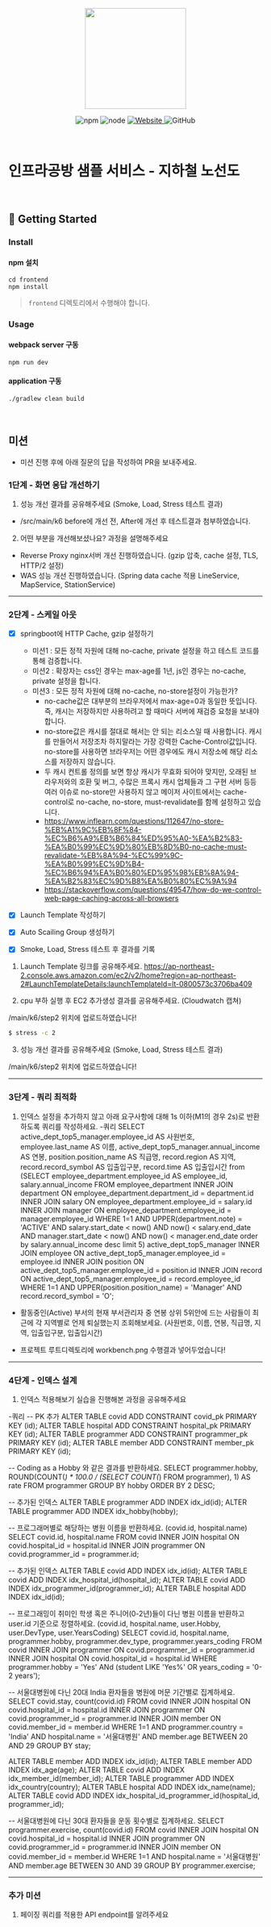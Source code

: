 <p align="center">
    <img width="200px;" src="https://raw.githubusercontent.com/woowacourse/atdd-subway-admin-frontend/master/images/main_logo.png"/>
</p>
<p align="center">
  <img alt="npm" src="https://img.shields.io/badge/npm-%3E%3D%205.5.0-blue">
  <img alt="node" src="https://img.shields.io/badge/node-%3E%3D%209.3.0-blue">
  <a href="https://edu.nextstep.camp/c/R89PYi5H" alt="nextstep atdd">
    <img alt="Website" src="https://img.shields.io/website?url=https%3A%2F%2Fedu.nextstep.camp%2Fc%2FR89PYi5H">
  </a>
  <img alt="GitHub" src="https://img.shields.io/github/license/next-step/atdd-subway-service">
</p>

<br>

# 인프라공방 샘플 서비스 - 지하철 노선도

<br>

## 🚀 Getting Started

### Install
#### npm 설치
```
cd frontend
npm install
```
> `frontend` 디렉토리에서 수행해야 합니다.

### Usage
#### webpack server 구동
```
npm run dev
```
#### application 구동
```
./gradlew clean build
```
<br>

## 미션

* 미션 진행 후에 아래 질문의 답을 작성하여 PR을 보내주세요.


### 1단계 - 화면 응답 개선하기
1. 성능 개선 결과를 공유해주세요 (Smoke, Load, Stress 테스트 결과)
  - /src/main/k6 before에 개선 전, After에 개선 후 테스트결과 첨부하였습니다.
  
2. 어떤 부분을 개선해보셨나요? 과정을 설명해주세요
  - Reverse Proxy nginx서버 개선 진행하였습니다. (gzip 압축, cache 설정, TLS, HTTP/2 설정)
  - WAS 성능 개선 진행하였습니다. (Spring data cache 적용 LineService, MapService, StationService)

---

### 2단계 - 스케일 아웃
 - [x] springboot에 HTTP Cache, gzip 설정하기
   - 미션1 : 모든 정적 자원에 대해 no-cache, private 설정을 하고 테스트 코드를 통해 검증합니다.
   - 미션2 : 확장자는 css인 경우는 max-age를 1년, js인 경우는 no-cache, private 설정을 합니다.
   - 미션3 : 모든 정적 자원에 대해 no-cache, no-store설정이 가능한가?
     - no-cache값은 대부분의 브라우저에서 max-age=0과 동일한 뜻입니다. 즉, 캐시는 저장하지만 사용하려고 할 때마다 서버에 재검증 요청을 보내야 합니다.
     - no-store값은 캐시를 절대로 해서는 안 되는 리소스일 때 사용합니다. 캐시를 만들어서 저장조차 하지말라는 가장 강력한 Cache-Control값입니다. no-store를 사용하면 브라우저는 어떤 경우에도 캐시 저장소에 해당 리소스를 저장하지 않습니다.
     - 두 캐시 컨트롤 정의를 보면 항상 캐시가 무효화 되어야 맞지만, 오래된 브라우저와의 호환 및 버그, 수많은 프록시 캐시 업체들과 그 구현 서버 등등 여러 이슈로 no-store만 사용하지 않고 메이저 사이트에서는 cache-control로 no-cache, no-store, must-revalidate를 함께 설정하고 있습니다.
     - https://www.inflearn.com/questions/112647/no-store-%EB%A1%9C%EB%8F%84-%EC%B6%A9%EB%B6%84%ED%95%A0-%EA%B2%83-%EA%B0%99%EC%9D%80%EB%8D%B0-no-cache-must-revalidate-%EB%8A%94-%EC%99%9C-%EA%B0%99%EC%9D%B4-%EC%B6%94%EA%B0%80%ED%95%98%EB%8A%94-%EA%B2%83%EC%9D%B8%EA%B0%80%EC%9A%94
     - https://stackoverflow.com/questions/49547/how-do-we-control-web-page-caching-across-all-browsers
    
 - [x] Launch Template 작성하기
 - [x] Auto Scailing Group 생성하기
 - [x] Smoke, Load, Stress 테스트 후 결과를 기록

1. Launch Template 링크를 공유해주세요.
https://ap-northeast-2.console.aws.amazon.com/ec2/v2/home?region=ap-northeast-2#LaunchTemplateDetails:launchTemplateId=lt-0800573c3706ba409

2. cpu 부하 실행 후 EC2 추가생성 결과를 공유해주세요. (Cloudwatch 캡쳐)

/main/k6/step2 위치에 업로드하였습니다!

```sh
$ stress -c 2
```

3. 성능 개선 결과를 공유해주세요 (Smoke, Load, Stress 테스트 결과)

/main/k6/step2 위치에 업로드하였습니다!

---

### 3단계 - 쿼리 최적화

1. 인덱스 설정을 추가하지 않고 아래 요구사항에 대해 1s 이하(M1의 경우 2s)로 반환하도록 쿼리를 작성하세요.
-쿼리
   SELECT
   active_dept_top5_manager.employee_id AS 사원번호,
   employee.last_name AS 이름,
   active_dept_top5_manager.annual_income AS 연봉,
   position.position_name AS 직급명,
   record.region AS 지역,
   record.record_symbol AS 입출입구분,
   record.time AS 입출입시간
   from
   (SELECT
   employee_department.employee_id AS employee_id,
   salary.annual_income
   FROM employee_department
   INNER JOIN department ON employee_department.department_id = department.id
   INNER JOIN salary ON employee_department.employee_id = salary.id
   INNER JOIN manager ON employee_department.employee_id = manager.employee_id
   WHERE 1=1
   AND UPPER(department.note) = 'ACTIVE'
   AND salary.start_date < now() AND now() < salary.end_date
   AND manager.start_date < now() AND now() < manager.end_date
   order by salary.annual_income desc limit 5) active_dept_top5_manager
   INNER JOIN employee ON active_dept_top5_manager.employee_id = employee.id
   INNER JOIN position ON active_dept_top5_manager.employee_id = position.id
   INNER JOIN record ON active_dept_top5_manager.employee_id = record.employee_id
   WHERE 1=1
   AND UPPER(position.position_name) = 'Manager'
   AND record.record_symbol = 'O';

- 활동중인(Active) 부서의 현재 부서관리자 중 연봉 상위 5위안에 드는 사람들이 최근에 각 지역별로 언제 퇴실했는지 조회해보세요. (사원번호, 이름, 연봉, 직급명, 지역, 입출입구분, 입출입시간)

- 프로젝트 루트디렉토리에 workbench.png 수행결과 넣어두었습니다!

---

### 4단계 - 인덱스 설계

1. 인덱스 적용해보기 실습을 진행해본 과정을 공유해주세요

-쿼리
-- PK 추가
ALTER TABLE covid ADD CONSTRAINT covid_pk PRIMARY KEY (id);
ALTER TABLE hospital ADD CONSTRAINT hospital_pk PRIMARY KEY (id);
ALTER TABLE programmer ADD CONSTRAINT programmer_pk PRIMARY KEY (id);
ALTER TABLE member ADD CONSTRAINT member_pk PRIMARY KEY (id);


-- Coding as a Hobby 와 같은 결과를 반환하세요.
SELECT
programmer.hobby,
ROUND(COUNT(*) * 100.0 / (SELECT COUNT(*) FROM programmer), 1) AS rate
FROM programmer
GROUP BY hobby
ORDER BY 2 DESC;

-- 추가된 인덱스
ALTER TABLE programmer ADD INDEX idx_id(id);
ALTER TABLE programmer ADD INDEX idx_hobby(hobby);

-- 프로그래머별로 해당하는 병원 이름을 반환하세요. (covid.id, hospital.name)
SELECT
covid.id,
hospital.name
FROM covid
INNER JOIN hospital ON covid.hospital_id = hospital.id
INNER JOIN programmer ON covid.programmer_id = programmer.id;

-- 추가된 인덱스
ALTER TABLE covid ADD INDEX idx_id(id);
ALTER TABLE covid ADD INDEX idx_hospital_id(hospital_id);
ALTER TABLE covid ADD INDEX idx_programmer_id(programmer_id);
ALTER TABLE hospital ADD INDEX idx_id(id);

-- 프로그래밍이 취미인 학생 혹은 주니어(0-2년)들이 다닌 병원 이름을 반환하고 user.id 기준으로 정렬하세요. (covid.id, hospital.name, user.Hobby, user.DevType, user.YearsCoding)
SELECT
covid.id,
hospital.name,
programmer.hobby,
programmer.dev_type,
programmer.years_coding
FROM covid
INNER JOIN programmer ON covid.programmer_id = programmer.id
INNER JOIN hospital ON covid.hospital_id = hospital.id
WHERE programmer.hobby = 'Yes'
ANd (student LIKE 'Yes%' OR years_coding = '0-2 years');


-- 서울대병원에 다닌 20대 India 환자들을 병원에 머문 기간별로 집계하세요.
SELECT
covid.stay,
count(covid.id)
FROM covid
INNER JOIN hospital ON covid.hospital_id = hospital.id
INNER JOIN programmer ON covid.programmer_id = programmer.id
INNER JOIN member ON covid.member_id = member.id
WHERE 1=1
AND programmer.country = 'India'
AND hospital.name = '서울대병원'
AND member.age BETWEEN 20 AND 29
GROUP BY stay;

ALTER TABLE member ADD INDEX idx_id(id);
ALTER TABLE member ADD INDEX idx_age(age);
ALTER TABLE covid ADD INDEX idx_member_id(member_id);
ALTER TABLE programmer ADD INDEX idx_country(country);
ALTER TABLE hospital ADD INDEX idx_name(name);
ALTER TABLE covid ADD INDEX idx_hospital_id_programmer_id(hospital_id, programmer_id);

-- 서울대병원에 다닌 30대 환자들을 운동 횟수별로 집계하세요.
SELECT
programmer.exercise,
count(covid.id)
FROM covid
INNER JOIN hospital ON covid.hospital_id = hospital.id
INNER JOIN programmer ON covid.programmer_id = programmer.id
INNER JOIN member ON covid.member_id = member.id
WHERE 1=1
AND hospital.name = '서울대병원'
AND member.age BETWEEN 30 AND 39
GROUP BY programmer.exercise;

---

### 추가 미션

1. 페이징 쿼리를 적용한 API endpoint를 알려주세요
